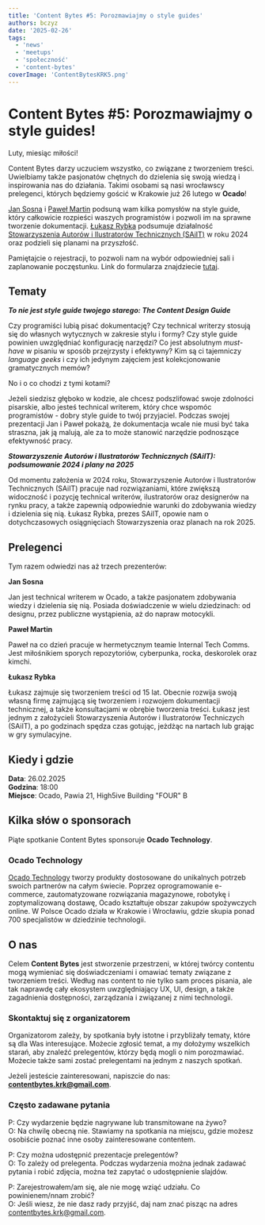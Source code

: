 ```yaml
---
title: 'Content Bytes #5: Porozmawiajmy o style guides'
authors: bczyz
date: '2025-02-26'
tags:
  - 'news'
  - 'meetups'
  - 'społeczność'
  - 'content-bytes'
coverImage: 'ContentBytesKRK5.png'
---
```


# Content Bytes #5: Porozmawiajmy o style guides!

Luty, miesiąc miłości!

Content Bytes darzy uczuciem wszystko, co związane z tworzeniem treści.
Uwielbiamy także pasjonatów chętnych do dzielenia się swoją wiedzą i
inspirowania nas do działania. Takimi osobami są nasi wrocławscy prelegenci,
których będziemy gościć w Krakowie już 26 lutego w **Ocado**!

<!--truncate-->

[Jan Sosna](https://www.linkedin.com/in/jan-sosna/) i
[Paweł Martin](https://www.linkedin.com/in/pawel-martin/) podsuną wam kilka
pomysłów na style guide, który całkowicie rozpieści waszych programistów i
pozwoli im na sprawne tworzenie dokumentacji.
[Łukasz Rybka](https://www.linkedin.com/in/lukasztomaszrybka/) podsumuje
działalność
[Stowarzyszenia Autorów i Ilustratorów Technicznych (SAiIT)](https://saiit.odoo.com/info)
w roku 2024 oraz podzieli się planami na przyszłość.

Pamiętajcie o rejestracji, to pozwoli nam na wybór odpowiedniej sali i
zaplanowanie poczęstunku. Link do formularza znajdziecie
[tutaj](https://forms.gle/prUVHCcG67ArJA4K8).

## Tematy

**_To nie jest style guide twojego starego: The Content Design Guide_**

Czy programiści lubią pisać dokumentację? Czy technical writerzy stosują się do
własnych wytycznych w zakresie stylu i formy? Czy style guide powinien
uwzględniać konfigurację narzędzi? Co jest absolutnym _must-have_ w pisaniu w
sposób przejrzysty i efektywny? Kim są ci tajemniczy _language geeks_ i czy ich
jedynym zajęciem jest kolekcjonowanie gramatycznych memów?

No i o co chodzi z tymi kotami?

Jeżeli siedzisz głęboko w kodzie, ale chcesz podszlifować swoje zdolności
pisarskie, albo jesteś technical writerem, który chce wspomóc programistów -
dobry style guide to twój przyjaciel. Podczas swojej prezentacji Jan i Paweł
pokażą, że dokumentacja wcale nie musi być taka straszna, jak ją malują, ale za
to może stanowić narzędzie podnoszące efektywność pracy.

**_Stowarzyszenie Autorów i Ilustratorów Technicznych (SAiIT): podsumowanie 2024
i plany na 2025_**

Od momentu założenia w 2024 roku, Stowarzyszenie Autorów i Ilustratorów
Technicznych (SAiIT) pracuje nad rozwiązaniami, które zwiększą widoczność i
pozycję technical writerów, ilustratorów oraz designerów na rynku pracy, a także
zapewnią odpowiednie warunki do zdobywania wiedzy i dzielenia się nią. Łukasz
Rybka, prezes SAiIT, opowie nam o dotychczasowych osiągnięciach Stowarzyszenia
oraz planach na rok 2025.

## Prelegenci

Tym razem odwiedzi nas aż trzech prezenterów:

**Jan Sosna**

Jan jest technical writerem w Ocado, a także pasjonatem zdobywania wiedzy i
dzielenia się nią. Posiada doświadczenie w wielu dziedzinach: od designu, przez
publiczne wystąpienia, aż do napraw motocykli.

**Paweł Martin**

Paweł na co dzień pracuje w hermetycznym teamie Internal Tech Comms. Jest
miłośnikiem sporych repozytoriów, cyberpunka, rocka, deskorolek oraz kimchi.

**Łukasz Rybka**

Łukasz zajmuje się tworzeniem treści od 15 lat. Obecnie rozwija swoją własną
firmę zajmującą się tworzeniem i rozwojem dokumentacji technicznej, a także
konsultacjami w obrębie tworzenia treści. Łukasz jest jednym z założycieli
Stowarzyszenia Autorów i Ilustratorów Techniczych (SAiIT), a po godzinach spędza
czas gotując, jeżdżąc na nartach lub grając w gry symulacyjne.

## Kiedy i gdzie

**Data**: 26.02.2025 <br /> **Godzina**: 18:00 <br /> **Miejsce**: Ocado, Pawia
21, High5ive Building "FOUR" B

## Kilka słów o sponsorach

Piąte spotkanie Content Bytes sponsoruje **Ocado Technology**.

### Ocado Technology

[Ocado Technology](https://careers.ocadogroup.com/locations/europe/development-centre-poland)
tworzy produkty dostosowane do unikalnych potrzeb swoich partnerów na całym
świecie. Poprzez oprogramowanie e-commerce, zautomatyzowane rozwiązania
magazynowe, robotykę i zoptymalizowaną dostawę, Ocado kształtuje obszar zakupów
spożywczych online. W Polsce Ocado działa w Krakowie i Wrocławiu, gdzie skupia
ponad 700 specjalistów w dziedzinie technologii.

## O nas

Celem **Content Bytes** jest stworzenie przestrzeni, w której twórcy contentu
mogą wymieniać się doświadczeniami i omawiać tematy związane z tworzeniem
treści. Według nas content to nie tylko sam proces pisania, ale tak
naprawdę cały ekosystem uwzględniający UX, UI, design, a także zagadnienia
dostępności, zarządzania i związanej z nimi technologii.

### Skontaktuj się z organizatorem

Organizatorom zależy, by spotkania były istotne i przybliżały tematy, które są
dla Was interesujące. Możecie zgłosić temat, a my dołożymy wszelkich starań, aby
znaleźć prelegentów, którzy będą mogli o nim porozmawiać. Możecie także sami
zostać prelegentami na jednym z naszych spotkań.

Jeżeli jesteście zainteresowani, napiszcie do nas:
**contentbytes.krk@gmail.com**.

### Często zadawane pytania

P: Czy wydarzenie będzie nagrywane lub transmitowane na żywo? <br /> O: Na
chwilę obecną nie. Stawiamy na spotkania na miejscu, gdzie możesz osobiście
poznać inne osoby zainteresowane contentem.

P: Czy można udostępnić prezentacje prelegentów? <br /> O: To zależy od
prelegenta. Podczas wydarzenia można jednak zadawać pytania i robić zdjęcia,
można też zapytać o udostępnienie slajdów.

P: Zarejestrowałem/am się, ale nie mogę wziąć udziału. Co powinienem/nnam
zrobić? <br /> O: Jeśli wiesz, że nie dasz rady przyjść, daj nam znać pisząc na
adres [contentbytes.krk@gmail.com](mailto:contentbytes.krk@gmail.com).
